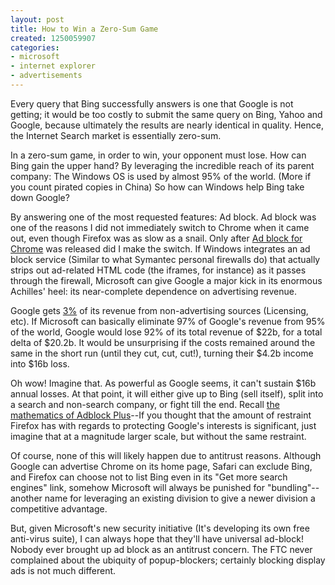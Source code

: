 ```yaml
---
layout: post
title: How to Win a Zero-Sum Game
created: 1250059907
categories:
- microsoft
- internet explorer
- advertisements
---
```

Every query that Bing successfully answers is one that Google is not getting; it would be too costly to submit the same query on Bing, Yahoo and Google, because ultimately the results are nearly identical in quality. Hence, the Internet Search market is essentially zero-sum.

In a zero-sum game, in order to win, your opponent must lose. How can Bing gain the upper hand? By leveraging the incredible reach of its parent company: The Windows OS is used by almost 95% of the world. (More if you count pirated copies in China) So how can Windows help Bing take down Google?

By answering one of the most requested features: Ad block. Ad block was one of the reasons I did not immediately switch to Chrome when it came out, even though Firefox was as slow as a snail. Only after [Ad block for Chrome](http://dailycow.org/node/499) was released did I make the switch. If Windows integrates an ad block service (Similar to what Symantec personal firewalls do) that actually strips out ad-related HTML code (the iframes, for instance) as it passes through the firewall, Microsoft can give Google a major kick in its enormous Achilles' heel: its near-complete dependence on advertising revenue.

Google gets [3%](http://www.wikinvest.com/wiki/Google) of its revenue from non-advertising sources (Licensing, etc). If Microsoft can basically eliminate 97% of Google's revenue from 95% of the world, Google would lose 92% of its total revenue of $22b, for a total delta of $20.2b. It would be unsurprising if the costs remained around the same in the short run (until they cut, cut, cut!), turning their $4.2b income into $16b loss.

Oh wow! Imagine that. As powerful as Google seems, it can't sustain $16b annual losses. At that point, it will either give up to Bing (sell itself), split into a search and non-search company, or fight till the end. Recall [the mathematics of Adblock Plus](http://dailycow.org/node/308)--If you thought that the amount of restraint Firefox has with regards to protecting Google's interests is significant, just imagine that  at a magnitude larger scale, but without the same restraint.

Of course, none of this will likely happen due to antitrust reasons. Although Google can advertise Chrome on its home page, Safari can exclude Bing, and Firefox can choose not to list Bing even in its "Get more search engines" link, somehow Microsoft will always be punished for "bundling"--another name for leveraging an existing division to give a newer division a competitive advantage.

But, given Microsoft's new security initiative (It's developing its own free anti-virus suite), I can always hope that they'll have universal ad-block! Nobody ever brought up ad block as an antitrust concern. The FTC never complained about the ubiquity of popup-blockers; certainly blocking display ads is not much different.
